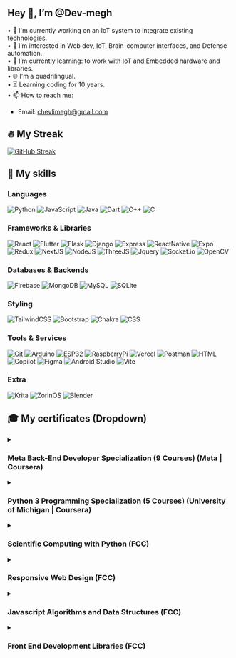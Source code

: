 <h2>Hey 👋, I’m @Dev-megh</h2>

• 🔭 I'm currently working on an IoT system to integrate existing technologies.<br/>
• 👀 I’m interested in Web dev, IoT, Brain-computer interfaces, and Defense automation.<br/>
• 🌱 I’m currently learning: to work with IoT and Embedded hardware and libraries.<br/>
• 🌐 I'm a quadrilingual.<br/>
• ⏳ Learning coding for 10 years.<br/>
• 📫 How to reach me:
- Email: chevlimegh@gmail.com

<h2>🔥 My Streak</h2>

[![GitHub Streak](https://github-readme-streak-stats.herokuapp.com?user=Dev-megh&theme=dark&date_format=j%20M%5B%20Y%5D)](https://git.io/streak-stats)

<h2>💪 My skills</h2>

<h3>Languages</h3>

![Python](https://img.shields.io/badge/Python-FFD43B?style=for-the-badge&logo=python&logoColor=blue)
![JavaScript](https://img.shields.io/badge/JavaScript-323330?style=for-the-badge&logo=javascript&logoColor=F7DF1E)
![Java](https://img.shields.io/badge/java-%23ED8B00.svg?style=for-the-badge&logo=openjdk&logoColor=white)
![Dart](https://img.shields.io/badge/dart-%230175C2.svg?style=for-the-badge&logo=dart&logoColor=white)
![C++](https://img.shields.io/badge/c++-%2300599C.svg?style=for-the-badge&logo=c%2B%2B&logoColor=white)
![C](https://img.shields.io/badge/C-00599C?style=for-the-badge&logo=c&logoColor=white)

<h3>Frameworks & Libraries</h3>

![React](https://img.shields.io/badge/React-20232A?style=for-the-badge&logo=react&logoColor=61DAFB)
![Flutter](https://img.shields.io/badge/Flutter-%2302569B.svg?style=for-the-badge&logo=Flutter&logoColor=white)
![Flask](https://img.shields.io/badge/flask-%23000.svg?style=for-the-badge&logo=flask&logoColor=white)
![Django](https://img.shields.io/badge/Django-092E20?style=for-the-badge&logo=django&logoColor=green)
![Express](https://img.shields.io/badge/Express.js-000000?style=for-the-badge&logo=express&logoColor=white)
![ReactNative](https://img.shields.io/badge/React_Native-20232A?style=for-the-badge&logo=react&logoColor=61DAFB)
![Expo](https://img.shields.io/badge/expo-1C1E24?style=for-the-badge&logo=expo&logoColor=#D04A37)
![Redux](https://img.shields.io/badge/Redux-593D88?style=for-the-badge&logo=redux&logoColor=white)
![NextJS](https://img.shields.io/badge/next.js-000000?style=for-the-badge&logo=nextdotjs&logoColor=white)
![NodeJS](https://img.shields.io/badge/Node.js-339933?style=for-the-badge&logo=nodedotjs&logoColor=white)
![ThreeJS](https://img.shields.io/badge/threejs-black?style=for-the-badge&logo=three.js&logoColor=white)
![Jquery](https://img.shields.io/badge/jquery-%230769AD.svg?style=for-the-badge&logo=jquery&logoColor=white)
![Socket.io](https://img.shields.io/badge/Socket.io-010101?&style=for-the-badge&logo=Socket.io&logoColor=white)
![OpenCV](https://img.shields.io/badge/OpenCV-27338e?style=for-the-badge&logo=OpenCV&logoColor=white)


<h3>Databases & Backends</h3>

![Firebase](https://img.shields.io/badge/firebase-ffca28?style=for-the-badge&logo=firebase&logoColor=black)
![MongoDB](https://img.shields.io/badge/MongoDB-%234ea94b.svg?style=for-the-badge&logo=mongodb&logoColor=white)
![MySQL](https://img.shields.io/badge/mysql-%2300f.svg?style=for-the-badge&logo=mysql&logoColor=white)
![SQLite](https://img.shields.io/badge/Sqlite-003B57?style=for-the-badge&logo=sqlite&logoColor=white)

<h3>Styling</h3>

![TailwindCSS](https://img.shields.io/badge/tailwindcss-%2338B2AC.svg?style=for-the-badge&logo=tailwind-css&logoColor=white)
![Bootstrap](https://img.shields.io/badge/bootstrap-%238511FA.svg?style=for-the-badge&logo=bootstrap&logoColor=white)
![Chakra](https://img.shields.io/badge/chakra-%234ED1C5.svg?style=for-the-badge&logo=chakraui&logoColor=white)
![CSS](https://img.shields.io/badge/CSS3-1572B6?style=for-the-badge&logo=css3&logoColor=white)

<h3>Tools & Services</h3>

![Git](https://img.shields.io/badge/git-%23F05033.svg?style=for-the-badge&logo=git&logoColor=white)
![Arduino](https://img.shields.io/badge/Arduino-00979D?style=for-the-badge&logo=Arduino&logoColor=white)
![ESP32](https://img.shields.io/badge/espressif-E7352C?style=for-the-badge&logo=espressif&logoColor=white)
![RaspberryPi](https://img.shields.io/badge/-RaspberryPi-C51A4A?style=for-the-badge&logo=Raspberry-Pi)
![Vercel](https://img.shields.io/badge/vercel-%23000000.svg?style=for-the-badge&logo=vercel&logoColor=white)
![Postman](https://img.shields.io/badge/Postman-FF6C37?style=for-the-badge&logo=postman&logoColor=white)
![HTML](https://img.shields.io/badge/HTML5-E34F26?style=for-the-badge&logo=html5&logoColor=white)
![Copilot](https://img.shields.io/badge/github%20copilot-000000?style=for-the-badge&logo=githubcopilot&logoColor=white)
![Figma](https://img.shields.io/badge/Figma-F24E1E?style=for-the-badge&logo=figma&logoColor=white)
![Android Studio](https://img.shields.io/badge/Android_Studio-3DDC84?style=for-the-badge&logo=android-studio&logoColor=white)
![Vite](https://img.shields.io/badge/vite-%23646CFF.svg?style=for-the-badge&logo=vite&logoColor=white)

<h3>Extra</h3>

![Krita](https://img.shields.io/badge/Krita-203759?style=for-the-badge&logo=krita&logoColor=EEF37B)
![ZorinOS](https://img.shields.io/badge/Zorin%20OS-0CC1F3?style=for-the-badge&logo=zorin&logoColor=white)
![Blender](https://img.shields.io/badge/blender-%23F5792A.svg?style=for-the-badge&logo=blender&logoColor=white)

<h2>🎓 My certificates (Dropdown)</h2>

<details><summary><h3>Meta Back-End Developer Specialization (9 Courses) (Meta | Coursera)</h3></summary>
  
  ![image](https://github.com/Dev-megh/Dev-megh/assets/103350469/d81af2ce-c498-41c5-8cfc-0a121518e8ab)

  <ul>
    
  <details><summary><h4>Introduction to Back-End Development (Meta | Coursera)</h4></summary>

  ![image](https://github.com/Dev-megh/Dev-megh/assets/103350469/587fb753-01bb-4aef-9465-f7ac9a5e2b04)

  </details>
  <details><summary><h4>Programming in Python (Meta | Coursera)</h4></summary>

  ![image](https://github.com/Dev-megh/Dev-megh/assets/103350469/b0a47cd6-c03f-4ccb-8ff2-64b954c109ec)

  </details>
  <details><summary><h4>Version Control (Meta | Coursera)</h4></summary>

  ![image](https://github.com/Dev-megh/Dev-megh/assets/103350469/c4ea4228-9d9c-4a4c-9c23-8c584b2fb686)

  </details>
  <details><summary><h4>Introduction to Databases for Back-End Development (Meta | Coursera)</h4></summary>
  
  ![image](https://github.com/Dev-megh/Dev-megh/assets/103350469/8dc32a40-f39b-413d-9331-33052dd73545)

  </details>
  <details><summary><h4>Django Web Framework (Meta | Coursera)</h4></summary>

  ![image](https://github.com/Dev-megh/Dev-megh/assets/103350469/3a11845b-68de-4888-bd5c-7a3b3039d5f5)

  </details>
  <details><summary><h4>APIs (Meta | Coursera)</h4></summary>

  ![image](https://github.com/Dev-megh/Dev-megh/assets/103350469/4aa009f6-6891-484b-85f3-c4c45368921b)

  </details>
  <details><summary><h4>The Full Stack (Meta | Coursera)</h4></summary>
    
  ![image](https://github.com/Dev-megh/Dev-megh/assets/103350469/f75e9890-a42b-4205-9d4c-07cd3978ff56)

  </details>
  <details><summary><h4>Back-End Developer Capstone (Meta | Coursera)</h4></summary>

  ![image](https://github.com/Dev-megh/Dev-megh/assets/103350469/106f366c-2275-4a31-b522-86ec25748ec0)

  </details>
  <details><summary><h4>Coding Interview Preparation (Meta | Coursera)</h4></summary>

  ![image](https://github.com/Dev-megh/Dev-megh/assets/103350469/370484c4-b64a-44e3-8f6d-fe5dac222c4c)

  </details>
  </ul>
</details>

</details>
<details><summary><h3>Python 3 Programming Specialization (5 Courses) (University of Michigan | Coursera)</h3></summary>
  
  ![image](https://github.com/Dev-megh/Dev-megh/assets/103350469/19b100d7-0411-4d54-8c2d-e195bd79d0e9)

  <ul>
    
  <details><summary><h4>Python Basics (University of Michigan | Coursera)</h4></summary>

  ![image](https://github.com/Dev-megh/Dev-megh/assets/103350469/63ac146a-4f72-4a36-b293-cface50de977)

  </details>
  <details><summary><h4>Python Functions, Files, and Dictionaries (University of Michigan | Coursera)</h4></summary>

  ![image](https://github.com/Dev-megh/Dev-megh/assets/103350469/6c677df3-32da-4741-8708-3aaabfe94d48)

  </details>
  <details><summary><h4>Data Collection and Processing with Python (University of Michigan | Coursera)</h4></summary>

  ![image](https://github.com/Dev-megh/Dev-megh/assets/103350469/cbe03de0-22ed-4ce3-828c-a3f0e33ae168)

  </details>
  <details><summary><h4>Python Classes and Inheritance (University of Michigan | Coursera)</h4></summary>
  
  ![image](https://github.com/Dev-megh/Dev-megh/assets/103350469/ad5f3b03-338b-470b-94b1-72fb8de8f61b)

  </details>
  <details><summary><h4>Python Project: pillow, tesseract, and opencv (University of Michigan | Coursera)</h4></summary>

  ![image](https://github.com/Dev-megh/Dev-megh/assets/103350469/06000485-8816-441e-b115-e8a7d9ac4c25)

  </details>
  </ul>
</details>

<details><summary><h3>Scientific Computing with Python (FCC)</h3></summary>

![image](https://github.com/Dev-megh/Dev-megh/assets/103350469/701ad33b-ef7a-4c62-a892-ee517ca38a9a)

</details>

<details><summary><h3>Responsive Web Design (FCC)</h3></summary>

![image](https://github.com/Dev-megh/Dev-megh/assets/103350469/e09662c2-6f22-4a28-ba58-342591e12781)

</details>

<details><summary><h3>Javascript Algorithms and Data Structures (FCC)</h3></summary>

![image](https://github.com/Dev-megh/Dev-megh/assets/103350469/44414cf0-434e-471c-b8cc-9216f7b60e0f)

</details>

<details><summary><h3>Front End Development Libraries (FCC)</h3></summary>

![image](https://github.com/Dev-megh/Dev-megh/assets/103350469/2566d201-9dfc-4f06-b5b1-cff2ab4fc8ec)

<h2>💻 My other skills</h2>

![Blender](https://img.shields.io/badge/blender-%23F5792A.svg?style=for-the-badge&logo=blender&logoColor=white)
![Adobe Premiere Pro](https://img.shields.io/badge/Adobe%20Premiere%20Pro-9999FF.svg?style=for-the-badge&logo=Adobe%20Premiere%20Pro&logoColor=white)
![Adobe After Effects](https://img.shields.io/badge/Adobe%20After%20Effects-9999FF.svg?style=for-the-badge&logo=Adobe%20After%20Effects&logoColor=white)
![Adobe Photoshop](https://img.shields.io/badge/adobe%20photoshop-%2331A8FF.svg?style=for-the-badge&logo=adobe%20photoshop&logoColor=white)
![Figma](https://img.shields.io/badge/figma-%23F24E1E.svg?style=for-the-badge&logo=figma&logoColor=white)
![Gimp Gnu Image Manipulation Program](https://img.shields.io/badge/Gimp-657D8B?style=for-the-badge&logo=gimp&logoColor=FFFFFF)
![Krita](https://img.shields.io/badge/Krita-203759?style=for-the-badge&logo=krita&logoColor=EEF37B)

<!---
Dev-megh/Dev-megh is a ✨ special ✨ repository because its `README.md` (this file) appears on your GitHub profile.
You can click the Preview link to take a look at your changes.
--->
